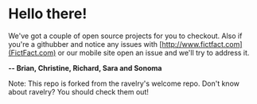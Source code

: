 # Hello there!

We've got a couple of open source projects for you to checkout. Also if you're a githubber and notice any issues with [http://www.fictfact.com](FictFact.com) or our mobile site open an issue and we'll try to address it.

**-- Brian, Christine, Richard, Sara and Sonoma**

Note: This repo is forked from the ravelry's welcome repo. Don't know about ravelry? You should check them out!

